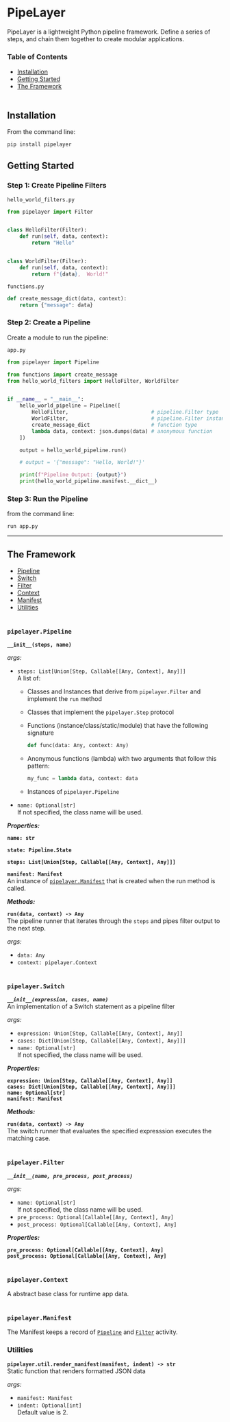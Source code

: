 # PipeLayer
PipeLayer is a lightweight Python pipeline framework. Define a series of steps, and chain them together to create modular applications.
<br>

### Table of Contents

* [Installation](#install)
* [Getting Started](#get-started)
* [The Framework](#framework)
<br><br>


<div id="install"></div>

## Installation

From the command line:
```sh
pip install pipelayer
```


<div id="get-started"></div>

## Getting Started

### Step 1: Create Pipeline Filters

`hello_world_filters.py`
```python
from pipelayer import Filter


class HelloFilter(Filter):
    def run(self, data, context):
        return "Hello"


class WorldFilter(Filter):
    def run(self, data, context):
        return f"{data},  World!"
```

`functions.py`
```python
def create_message_dict(data, context):
    return {"message": data}
```

### Step 2: Create a Pipeline
Create a module to run the pipeline:

`app.py`
```python
from pipelayer import Pipeline

from functions import create_message
from hello_world_filters import HelloFilter, WorldFilter


if __name__ = "__main__":
    hello_world_pipeline = Pipeline([
        HelloFilter,                           # pipeline.Filter type
        WorldFilter,                           # pipeline.Filter instance
        create_message_dict                    # function type
        lambda data, context: json.dumps(data) # anonymous function
    ])

    output = hello_world_pipeline.run()

    # output = '{"message": "Hello, World!"}'

    print(f"Pipeline Output: {output}")
    print(hello_world_pipeline.manifest.__dict__)

```

### Step 3: Run the Pipeline
from the command line:
```sh
run app.py
```

---

<div id="framework"></div>

## The Framework
* [Pipeline](#pipeline)
* [Switch](#switch)
* [Filter](#filter)
* [Context](#context)
* [Manifest](#manifest)
* [Utilities](#utilities)
<br><br>


<div id="pipeline"></div>

### __`pipelayer.Pipeline`__
__`__init__(steps, name)`__

*args:*

- `steps: List[Union[Step, Callable[[Any, Context], Any]]]`<br>
A list of:
  - Classes and Instances that derive from `pipelayer.Filter` and implement the `run` method
  - Classes that implement the `pipelayer.Step` protocol
  - Functions (instance/class/static/module) that have the following signature

    ```python
    def func(data: Any, context: Any)
    ```

  - Anonymous functions (lambda) with two arguments that follow this pattern:

    ```python
    my_func = lambda data, context: data
    ```

  - Instances of `pipelayer.Pipeline`

- `name: Optional[str]`<br>
   If not specified, the class name will be used.

***Properties:***

__`name: str`__<br>

__`state: Pipeline.State`__<br>

__`steps: List[Union[Step, Callable[[Any, Context], Any]]]`__<br>

__`manifest: Manifest`__<br>
An instance of [`pipelayer.Manifest`](#manifest) that is created when the run method is called.

***Methods:***

__`run(data, context) -> Any`__<br>
The pipeline runner that iterates through the `steps` and pipes filter output to the next step.

*args:*

- `data: Any`
- `context: pipelayer.Context`
<br><br>


<div id="switch"></div>

### __`pipelayer.Switch`__
___`__init__(expression, cases, name)`___<br>
An implementation of a Switch statement as a pipeline filter

*args:*
- `expression: Union[Step, Callable[[Any, Context], Any]]`
- `cases: Dict[Union[Step, Callable[[Any, Context], Any]]]`
- `name: Optional[str]`<br>
   If not specified, the class name will be used.


***Properties:***

__`expression: Union[Step, Callable[[Any, Context], Any]]`__<br>
__`cases: Dict[Union[Step, Callable[[Any, Context], Any]]]`__<br>
__`name: Optional[str]`__<br>
__`manifest: Manifest`__

***Methods:***

__`run(data, context) -> Any`__<br>
The switch runner that evaluates the specified expresssion executes the matching case.
<br><br>


<div id="filter"></div>

### __`pipelayer.Filter`__
___`__init__(name, pre_process, post_process)`___

*args:*
- `name: Optional[str]`<br>
   If not specified, the class name will be used.
- `pre_process: Optional[Callable[[Any, Context], Any]`
- `post_process: Optional[Callable[[Any, Context], Any]`


***Properties:***

__`pre_process: Optional[Callable[[Any, Context], Any]`__<br>
__`post_process: Optional[Callable[[Any, Context], Any]`__
<br><br>


<div id="context"></div>

### __`pipelayer.Context`__
A abstract base class for runtime app data.
<br><br>


<div id="manifest"></div>

### __`pipelayer.Manifest`__
The Manifest keeps a record of [`Pipeline`](#pipeline) and [`Filter`](#filter) activity.


### Utilities

__`pipelayer.util.render_manifest(manifest, indent) -> str`__<br>
Static function that renders formatted JSON data

*args:*

- `manifest: Manifest`
- `indent: Optional[int]`<br>
  Default value is 2.

